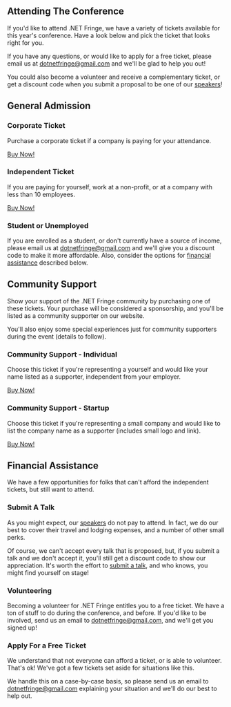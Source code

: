 Attending The Conference
------------------------

If you'd like to attend .NET Fringe, we have a variety of tickets available for this year's conference. Have a look below and pick the ticket that looks right for you.

If you have any questions, or would like to apply for a free ticket, please email us at [dotnetfringe@gmail.com] and we'll be glad to help you out!

You could also become a volunteer and receive a complementary ticket, or get a discount code when you submit a proposal to be one of our [speakers]!

## General Admission

### Corporate Ticket
Purchase a corporate ticket if a company is paying for your attendance.

[Buy Now!][tickets]

### Independent Ticket
If you are paying for yourself, work at a non-profit, or at a company with less than 10 employees.

[Buy Now!][tickets]

### Student or Unemployed
If you are enrolled as a student, or don't currently have a source of income, please email us at [dotnetfringe@gmail.com] and we'll give you a discount code to make it more affordable. Also, consider the options for [financial assistance](#financial-assistance) described below.

## Community Support

Show your support of the .NET Fringe community by purchasing one of these tickets. Your purchase will be considered a sponsorship, and you'll be listed as a community supporter on our website.

You'll also enjoy some special experiences just for community supporters during the event (details to follow).

### Community Support - Individual
Choose this ticket if you're representing a yourself and would like your name listed as a supporter, independent from your employer.

[Buy Now!][tickets]

### Community Support - Startup
Choose this ticket if you're representing a small company and would like to list the company name as a supporter (includes small logo and link).

[Buy Now!][tickets]


## Financial Assistance

We have a few opportunities for folks that can't afford the independent tickets, but still want to attend.

### Submit A Talk
As you might expect, our [speakers] do not pay to attend. In fact, we do our best to cover their travel and lodging expenses, and a number of other small perks.

Of course, we can't accept every talk that is proposed, but, if you submit a talk and we don't accept it, you'll still get a discount code to show our appreciation. It's worth the effort to [submit a talk][speakers], and who knows, you might find yourself on stage!

### Volunteering
Becoming a volunteer for .NET Fringe entitles you to a free ticket. We have a ton of stuff to do during the conference, and before. If you'd like to be involved, send us an email to [dotnetfringe@gmail.com], and we'll get you signed up!

### Apply For a Free Ticket
We understand that not everyone can afford a ticket, or is able to volunteer. That's ok! We've got a few tickets set aside for situations like this.

We handle this on a case-by-case basis, so please send us an email to [dotnetfringe@gmail.com] explaining your situation and we'll do our best to help out.

[tickets]: https://ti.to/dotnetfringe/dotnetfringe-2016
[dotnetfringe@gmail.com]: mailto:dotnetfringe@gmail.com
[speakers]: speaking.html